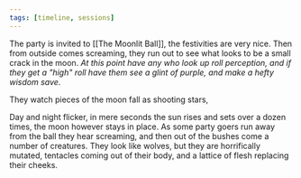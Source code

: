 ```yaml
---
tags: [timeline, sessions]
---
```


The party is invited to [[The Moonlit Ball]], the festivities are very nice. Then from outside comes screaming, they run out to see what looks to be a small crack in the moon.  *At this point have any who look up roll perception, and if they get a "high" roll have them see a glint of purple, and make a hefty wisdom save*. 

They watch pieces of the moon fall as shooting stars, 

Day and night flicker, in mere seconds the sun rises and sets over a dozen times, the moon however stays in place. As some party goers run away from the ball they hear screaming, and then out of the bushes come a number of creatures. They look like wolves, but they are horrifically mutated, tentacles coming out of their body, and a lattice of flesh replacing their cheeks.